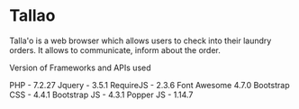 # Tallao
Talla'o is a web browser which allows users to check into their laundry orders. It allows to communicate, inform about the order.

Version of Frameworks and APIs used

PHP - 7.2.27
Jquery - 3.5.1
RequireJS - 2.3.6
Font Awesome 4.7.0
Bootstrap CSS - 4.4.1
Bootstrap JS - 4.3.1
Popper JS - 1.14.7
